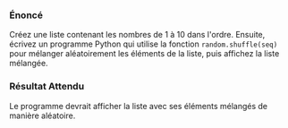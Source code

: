 ### Énoncé

Créez une liste contenant les nombres de 1 à 10 dans l'ordre. Ensuite, écrivez un programme Python qui utilise la fonction ```random.shuffle(seq)``` pour mélanger aléatoirement les éléments de la liste, puis affichez la liste mélangée.

### Résultat Attendu

Le programme devrait afficher la liste avec ses éléments mélangés de manière aléatoire.